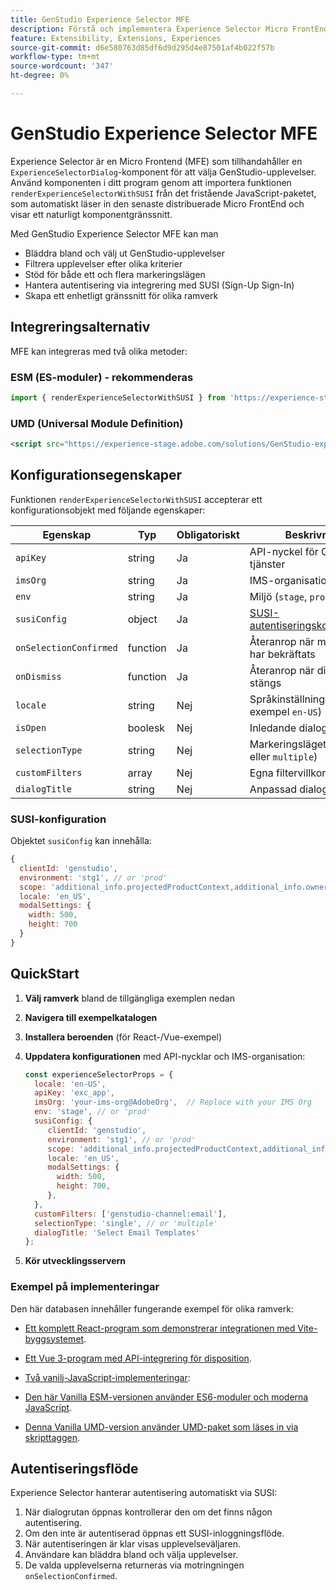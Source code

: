 ```yaml
---
title: GenStudio Experience Selector MFE
description: Förstå och implementera Experience Selector Micro FrontEnd för dina GenStudio-appar och tillägg.
feature: Extensibility, Extensions, Experiences
source-git-commit: d6e580763d85df6d9d295d4e87501af4b022f57b
workflow-type: tm+mt
source-wordcount: '347'
ht-degree: 0%

---
```


# GenStudio Experience Selector MFE

Experience Selector är en Micro Frontend (MFE) som tillhandahåller en `ExperienceSelectorDialog`-komponent för att välja GenStudio-upplevelser. Använd komponenten i ditt program genom att importera funktionen `renderExperienceSelectorWithSUSI` från det fristående JavaScript-paketet, som automatiskt läser in den senaste distribuerade Micro FrontEnd och visar ett naturligt komponentgränssnitt.

Med GenStudio Experience Selector MFE kan man

- Bläddra bland och välj ut GenStudio-upplevelser
- Filtrera upplevelser efter olika kriterier
- Stöd för både ett och flera markeringslägen
- Hantera autentisering via integrering med SUSI (Sign-Up Sign-In)
- Skapa ett enhetligt gränssnitt för olika ramverk

## Integreringsalternativ

MFE kan integreras med två olika metoder:

### ESM (ES-moduler) - rekommenderas

```javascript
import { renderExperienceSelectorWithSUSI } from 'https://experience-stage.adobe.com/solutions/GenStudio-experience-selector-mfe/static-assets/resources/@genstudio/experience-selector/esm/standalone.js';
```

### UMD (Universal Module Definition)

```html
<script src="https://experience-stage.adobe.com/solutions/GenStudio-experience-selector-mfe/static-assets/resources/@genstudio/experience-selector/umd/standalone.js"></script>
```

## Konfigurationsegenskaper

Funktionen `renderExperienceSelectorWithSUSI` accepterar ett konfigurationsobjekt med följande egenskaper:

| Egenskap | Typ | Obligatoriskt | Beskrivning |
|----------|------|----------|-------------|
| `apiKey` | string | Ja | API-nyckel för GenStudio-tjänster |
| `imsOrg` | string | Ja | IMS-organisations-ID |
| `env` | string | Ja | Miljö (`stage`, `prod`) |
| `susiConfig` | object | Ja | [SUSI-autentiseringskonfiguration](#susi-configuration) |
| `onSelectionConfirmed` | function | Ja | Återanrop när markeringen har bekräftats |
| `onDismiss` | function | Ja | Återanrop när dialogrutan stängs |
| `locale` | string | Nej | Språkinställning (till exempel `en-US`) |
| `isOpen` | boolesk | Nej | Inledande dialogstatus |
| `selectionType` | string | Nej | Markeringsläget (`single` eller `multiple`) |
| `customFilters` | array | Nej | Egna filtervillkor |
| `dialogTitle` | string | Nej | Anpassad dialogrutans titel |

### SUSI-konfiguration

Objektet `susiConfig` kan innehålla:

```javascript
{
  clientId: 'genstudio',
  environment: 'stg1', // or 'prod'
  scope: 'additional_info.projectedProductContext,additional_info.ownerOrg,AdobeID,openid,session,read_organizations,ab.manage',
  locale: 'en_US',
  modalSettings: {
    width: 500,
    height: 700
  }
}
```

## QuickStart

1. **Välj ramverk** bland de tillgängliga exemplen nedan
1. **Navigera till exempelkatalogen**
1. **Installera beroenden** (för React-/Vue-exempel)
1. **Uppdatera konfigurationen** med API-nycklar och IMS-organisation:

   ```javascript
   const experienceSelectorProps = {
     locale: 'en-US',
     apiKey: 'exc_app',           
     imsOrg: 'your-ims-org@AdobeOrg',  // Replace with your IMS Org
     env: 'stage', // or 'prod'
     susiConfig: {
        clientId: 'genstudio',
        environment: 'stg1', // or 'prod'
        scope: 'additional_info.projectedProductContext,additional_info.ownerOrg,AdobeID,openid,session,read_organizations,ab.manage',
        locale: 'en_US',
        modalSettings: {
          width: 500,
          height: 700,
        },
     },
     customFilters: ['genstudio-channel:email'],
     selectionType: 'single', // or 'multiple'
     dialogTitle: 'Select Email Templates'
   };
   ```

1. **Kör utvecklingsservern**

### Exempel på implementeringar

Den här databasen innehåller fungerande exempel för olika ramverk:

- [Ett komplett React-program som demonstrerar integrationen med Vite-byggsystemet](https://github.com/adobe/genstudio-extensibility-examples/tree/main/genstudio-experience-selector-mfe/react-js).

- [Ett Vue 3-program med API-integrering för disposition](https://github.com/adobe/genstudio-extensibility-examples/tree/main/genstudio-experience-selector-mfe/vue-js).

- [Två vanilj-JavaScript-implementeringar](https://github.com/adobe/genstudio-extensibility-examples/tree/main/genstudio-experience-selector-mfe/vanilla-js):

- [Den här Vanilla ESM-versionen använder ES6-moduler och moderna JavaScript](https://github.com/adobe/genstudio-extensibility-examples/tree/main/genstudio-experience-selector-mfe/vanilla-js/vanilla-esm).

- [Denna Vanilla UMD-version använder UMD-paket som läses in via skripttaggen &#x200B;](https://github.com/adobe/genstudio-extensibility-examples/tree/main/genstudio-experience-selector-mfe/vanilla-js/vanilla-umd-global-var).

## Autentiseringsflöde

Experience Selector hanterar autentisering automatiskt via SUSI:

1. När dialogrutan öppnas kontrollerar den om det finns någon autentisering.
1. Om den inte är autentiserad öppnas ett SUSI-inloggningsflöde.
1. När autentiseringen är klar visas upplevelseväljaren.
1. Användare kan bläddra bland och välja upplevelser.
1. De valda upplevelserna returneras via motringningen `onSelectionConfirmed`.
